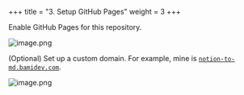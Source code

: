 +++
title = "3. Setup GitHub Pages"
weight = 3
+++


Enable GitHub Pages for this repository.


![image.png](/images/004-iv-level-3-notion-to-hugo-relearn-on-github-pages/18-817083-image.png)


(Optional) Set up a custom domain. For example, mine is [`notion-to-md.bamidev.com`](http://notion-to-md.bamidev.com/).


![image.png](/images/004-iv-level-3-notion-to-hugo-relearn-on-github-pages/18-539552-image.png)


